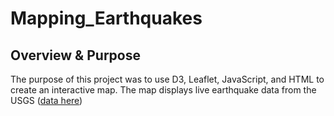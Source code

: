 # Mapping_Earthquakes

## Overview & Purpose
The purpose of this project was to use D3, Leaflet, JavaScript, and HTML to create an interactive map. The map displays live earthquake data from the USGS ([data here](https://earthquake.usgs.gov/earthquakes/feed/v1.0/geojson.php))